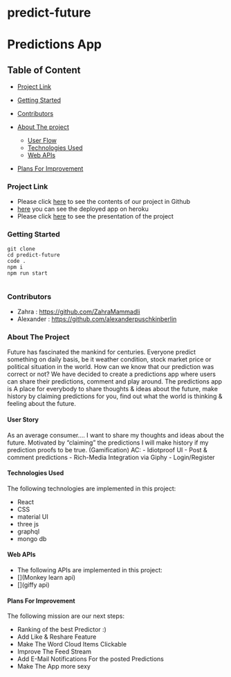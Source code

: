 # predict-future


<h1>Predictions App</h1>

<h2>Table of Content</h2>

- [Project Link](#project-link)
- [Getting Started](#getting-started)
- [Contributors](#contributors)
- [About The project](#about-the-project)

  - [User Flow](#user-flows)
  - [Technologies Used](#technologies-used)
  - [Web APIs](#web-apis) 

- [Plans For Improvement](#plansforimprovement)


### Project Link

- Please click [here](https://github.com/ZahraMammadli/predict-future/tree/dev) to see the contents of our project in Github
- [here](https://afternoon-everglades-47753.herokuapp.com/) you can see the deployed app on heroku
- Please click [here](https://docs.google.com/presentation/d/1IUPHNgaCSpt3bIx9TFbYajYXuEmHKIXHKrTpAICOU-I/edit#slide=id.p) to see the presentation of the project

### Getting Started

```
git clone
cd predict-future
code . 
npm i
npm run start


```

### Contributors

- Zahra : https://github.com/ZahraMammadli
- Alexander : https://github.com/alexanderpuschkinberlin 

### About The Project

<p>Future has fascinated the mankind for centuries. Everyone predict something on daily basis, be it weather condition, stock market price or political situation in the world. How can we know that our prediction was correct or not? We have decided to create a predictions app where users can share their predictions, comment and play around. The predictions app is A place for everybody to share thoughts & ideas about the future, make history by claiming 
predictions for you, find out what the world is  thinking & feeling about the future. </p>

#### User Story

<p>As an average consumer…. 
I want to share my thoughts and ideas about the future. Motivated by “claiming” the predictions I will make history if my prediction proofs to be true. (Gamification)
 AC: 
- Idiotproof UI
- Post & comment predictions
- Rich-Media Integration via Giphy
- Login/Register
</p>

#### Technologies Used

<p>The following technologies are implemented in this project:</p>

- React
- CSS
- material UI
- three js
- graphql 
- mongo db


#### Web APIs

- The following APIs are implemented in this project:
- [](Monkey learn api)
- [](giffy api)

 

#### Plans For Improvement

<p>The following mission are our next steps: </p>

- Ranking of the best Predictor :)
- Add Like & Reshare Feature
- Make The Word Cloud Items Clickable
- Improve The Feed Stream
- Add E-Mail Notifications For the posted Predictions
- Make The App more sexy 

